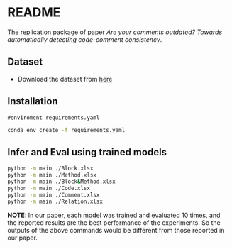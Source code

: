 # README

The replication package of paper *Are your comments outdated? Towards automatically detecting code-comment consistency*.

## Dataset

- Download the dataset from [here](https://drive.google.com/file/d/1pZdO-sRt2W7KgEqW3nn-6AY35Niobe46/view?usp=sharing)

## Installation

```
#enviroment requirements.yaml
```

```bash
conda env create -f requirements.yaml
```

## Infer and Eval using trained models

```bash
python -m main ./Block.xlsx
python -m main ./Method.xlsx
python -m main ./Block&Method.xlsx
python -m main ./Code.xlsx
python -m main ./Comment.xlsx
python -m main ./Relation.xlsx
```

**NOTE**: In our paper, each model was trained and evaluated 10 times, and the reported results are the best performance of the experiments.
So the outputs of the above commands would be different from those reported in our paper.

